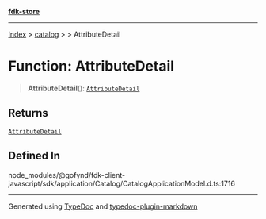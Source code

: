 [**fdk-store**](../../../README.md)
***

[Index](../../../API.md) > [catalog](../../README.md) > [<internal>](../README.md) > AttributeDetail

# Function: AttributeDetail

> **AttributeDetail**(): [`AttributeDetail`](../type-aliases/type-alias.AttributeDetail.md)

## Returns

[`AttributeDetail`](../type-aliases/type-alias.AttributeDetail.md)

## Defined In

node\_modules/@gofynd/fdk-client-javascript/sdk/application/Catalog/CatalogApplicationModel.d.ts:1716

***
Generated using [TypeDoc](https://typedoc.org/) and [typedoc-plugin-markdown](https://www.npmjs.com/package/typedoc-plugin-markdown)

